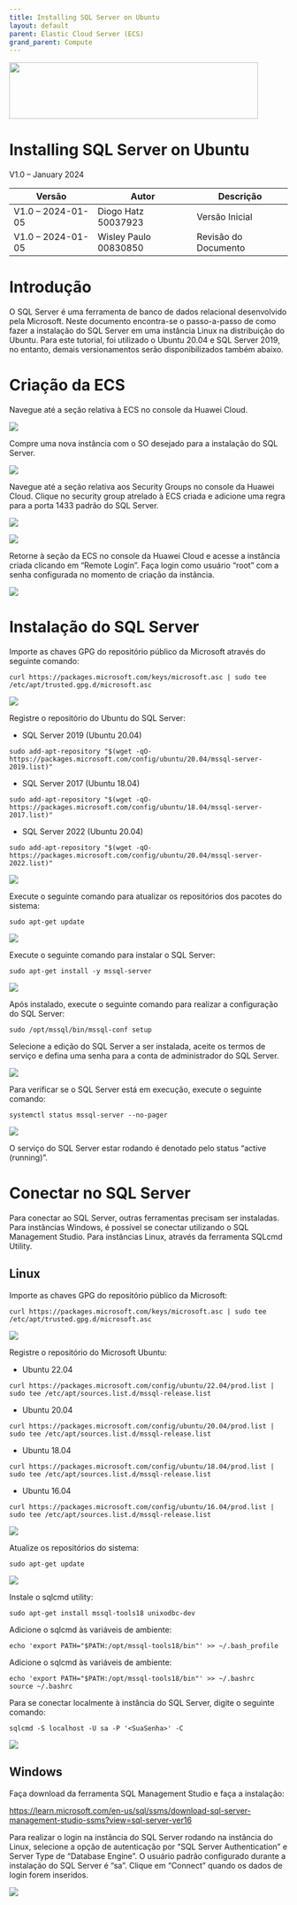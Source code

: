 ```yaml
---
title: Installing SQL Server on Ubuntu
layout: default
parent: Elastic Cloud Server (ECS)
grand_parent: Compute
---
```

<img width="450px" height="102px" src="https://console-static.huaweicloud.com/static/authui/20210202115135/public/custom/images/logo-en.svg">

# Installing SQL Server on Ubuntu

V1.0 – January 2024

| **Versão**        | **Autor**             | **Descrição**        |
| ----------------- | --------------------- | -------------------- |
| V1.0 – 2024-01-05 | Diogo Hatz 50037923   | Versão Inicial       |
| V1.0 – 2024-01-05 | Wisley Paulo 00830850 | Revisão do Documento |

# Introdução

O SQL Server é uma ferramenta de banco de dados relacional desenvolvido
pela Microsoft. Neste documento encontra-se o passo-a-passo de como
fazer a instalação do SQL Server em uma instância Linux na distribuição
do Ubuntu. Para este tutorial, foi utilizado o Ubuntu 20.04 e SQL Server
2019, no entanto, demais versionamentos serão disponibilizados também
abaixo.

# Criação da ECS

Navegue até a seção relativa à ECS no console da Huawei Cloud.

![](/huaweicloud-knowledge-base/assets/images/ECS-Installing-SQL-Server-on-Ubuntu/media/image3.png)

Compre uma nova instância com o SO desejado para a instalação do SQL
Server.

![](/huaweicloud-knowledge-base/assets/images/ECS-Installing-SQL-Server-on-Ubuntu/media/image4.png)

Navegue até a seção relativa aos Security Groups no console da Huawei
Cloud. Clique no security group atrelado à ECS criada e adicione uma
regra para a porta 1433 padrão do SQL Server.

![](/huaweicloud-knowledge-base/assets/images/ECS-Installing-SQL-Server-on-Ubuntu/media/image5.png)

![](/huaweicloud-knowledge-base/assets/images/ECS-Installing-SQL-Server-on-Ubuntu/media/image6.png)

Retorne à seção da ECS no console da Huawei Cloud e acesse a instância
criada clicando em “Remote Login”. Faça login como usuário “root” com a
senha configurada no momento de criação da instância.

![](/huaweicloud-knowledge-base/assets/images/ECS-Installing-SQL-Server-on-Ubuntu/media/image7.png)

# Instalação do SQL Server

Importe as chaves GPG do repositório público da Microsoft através do
seguinte comando:

```shell
curl https://packages.microsoft.com/keys/microsoft.asc | sudo tee /etc/apt/trusted.gpg.d/microsoft.asc
```

![](/huaweicloud-knowledge-base/assets/images/ECS-Installing-SQL-Server-on-Ubuntu/media/image8.png)

Registre o repositório do Ubuntu do SQL Server:

  - SQL Server 2019 (Ubuntu 20.04)

```shell
sudo add-apt-repository "$(wget -qO- https://packages.microsoft.com/config/ubuntu/20.04/mssql-server-2019.list)"
```

  - SQL Server 2017 (Ubuntu 18.04)

```shell
sudo add-apt-repository "$(wget -qO- https://packages.microsoft.com/config/ubuntu/18.04/mssql-server-2017.list)"
```

  - SQL Server 2022 (Ubuntu 20.04)

```shell
sudo add-apt-repository "$(wget -qO- https://packages.microsoft.com/config/ubuntu/20.04/mssql-server-2022.list)"
```

![](/huaweicloud-knowledge-base/assets/images/ECS-Installing-SQL-Server-on-Ubuntu/media/image9.png)

Execute o seguinte comando para atualizar os repositórios dos pacotes do
sistema:

```shell
sudo apt-get update
```

![](/huaweicloud-knowledge-base/assets/images/ECS-Installing-SQL-Server-on-Ubuntu/media/image10.png)

Execute o seguinte comando para instalar o SQL Server:

```shell
sudo apt-get install -y mssql-server
```

![](/huaweicloud-knowledge-base/assets/images/ECS-Installing-SQL-Server-on-Ubuntu/media/image11.png)

Após instalado, execute o seguinte comando para realizar a configuração
do SQL Server:

```shell
sudo /opt/mssql/bin/mssql-conf setup
```

Selecione a edição do SQL Server a ser instalada, aceite os termos de
serviço e defina uma senha para a conta de administrador do SQL Server.

![](/huaweicloud-knowledge-base/assets/images/ECS-Installing-SQL-Server-on-Ubuntu/media/image12.png)

Para verificar se o SQL Server está em execução, execute o seguinte
comando:

```shell
systemctl status mssql-server --no-pager
```

![](/huaweicloud-knowledge-base/assets/images/ECS-Installing-SQL-Server-on-Ubuntu/media/image13.png)

O serviço do SQL Server estar rodando é denotado pelo status “active
(running)”.

# Conectar no SQL Server

Para conectar ao SQL Server, outras ferramentas precisam ser instaladas.
Para instâncias Windows, é possível se conectar utilizando o SQL
Management Studio. Para instâncias Linux, através da ferramenta SQLcmd
Utility.

## Linux

Importe as chaves GPG do repositório público da Microsoft:

```shell
curl https://packages.microsoft.com/keys/microsoft.asc | sudo tee /etc/apt/trusted.gpg.d/microsoft.asc
```

![](/huaweicloud-knowledge-base/assets/images/ECS-Installing-SQL-Server-on-Ubuntu/media/image14.png)

Registre o repositório do Microsoft Ubuntu:

  - Ubuntu 22.04

```shell
curl https://packages.microsoft.com/config/ubuntu/22.04/prod.list | sudo tee /etc/apt/sources.list.d/mssql-release.list
```

  - Ubuntu 20.04

```shell
curl https://packages.microsoft.com/config/ubuntu/20.04/prod.list | sudo tee /etc/apt/sources.list.d/mssql-release.list
```

  - Ubuntu 18.04
    
```shell
curl https://packages.microsoft.com/config/ubuntu/18.04/prod.list | sudo tee /etc/apt/sources.list.d/mssql-release.list
```

  - Ubuntu 16.04

```shell
curl https://packages.microsoft.com/config/ubuntu/16.04/prod.list | sudo tee /etc/apt/sources.list.d/mssql-release.list
```


![](/huaweicloud-knowledge-base/assets/images/ECS-Installing-SQL-Server-on-Ubuntu/media/image15.png)

Atualize os repositórios do sistema:

```shell
sudo apt-get update
```

![](/huaweicloud-knowledge-base/assets/images/ECS-Installing-SQL-Server-on-Ubuntu/media/image16.png)

Instale o sqlcmd utility:

```shell
sudo apt-get install mssql-tools18 unixodbc-dev
```

Adicione o sqlcmd às variáveis de ambiente:

```shell
echo 'export PATH="$PATH:/opt/mssql-tools18/bin"' >> ~/.bash_profile
```

Adicione o sqlcmd às variáveis de ambiente:

```shell
echo 'export PATH="$PATH:/opt/mssql-tools18/bin"' >> ~/.bashrc
source ~/.bashrc
```

Para se conectar localmente à instância do SQL Server, digite o seguinte
comando:

```shell
sqlcmd -S localhost -U sa -P '<SuaSenha>' -C
```

![](/huaweicloud-knowledge-base/assets/images/ECS-Installing-SQL-Server-on-Ubuntu/media/image17.png)

## Windows

Faça download da ferramenta SQL Management Studio e faça a instalação:

<https://learn.microsoft.com/en-us/sql/ssms/download-sql-server-management-studio-ssms?view=sql-server-ver16>

Para realizar o login na instância do SQL Server rodando na instância do
Linux, selecione a opção de autenticação por “SQL Server Authentication”
e Server Type de “Database Engine”. O usuário padrão configurado durante
a instalação do SQL Server é “sa”. Clique em “Connect” quando os dados
de login forem inseridos.

![](/huaweicloud-knowledge-base/assets/images/ECS-Installing-SQL-Server-on-Ubuntu/media/image18.png)


